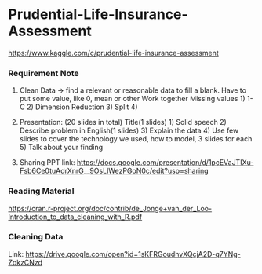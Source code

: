 # Prudential-Life-Insurance-Assessment
https://www.kaggle.com/c/prudential-life-insurance-assessment

### Requirement Note
1. Clean Data -> find a relevant or reasonable data to fill a blank. Have to put some value, like 0, mean
or other
Work together
Missing values 1)
1-C 2)
Dimension Reduction 3)
Split 4)

2. Presentation: (20 slides in total)
Title(1 slides) 1)
Solid speech 2)
Describe problem in English(1 slides) 3)
Explain the data 4)
Use few slides to cover the technology we used, how to model, 3 slides for each 5)
Talk about your finding 

3. Sharing PPT link: https://docs.google.com/presentation/d/1pcEVaJTIXu-Fsb6Ce0tuAdrXnrG__9OsLIWezPGoN0c/edit?usp=sharing

### Reading Material
https://cran.r-project.org/doc/contrib/de_Jonge+van_der_Loo-Introduction_to_data_cleaning_with_R.pdf

### Cleaning Data 
Link: https://drive.google.com/open?id=1sKFRGoudhvXQcjA2D-q7YNg-ZokzCNzd
